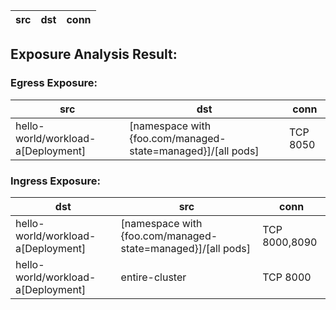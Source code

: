 | src | dst | conn |
|-----|-----|------|
## Exposure Analysis Result:
### Egress Exposure:
| src | dst | conn |
|-----|-----|------|
| hello-world/workload-a[Deployment] | [namespace with {foo.com/managed-state=managed}]/[all pods] | TCP 8050 |

### Ingress Exposure:
| dst | src | conn |
|-----|-----|------|
| hello-world/workload-a[Deployment] | [namespace with {foo.com/managed-state=managed}]/[all pods] | TCP 8000,8090 |
| hello-world/workload-a[Deployment] | entire-cluster | TCP 8000 |
